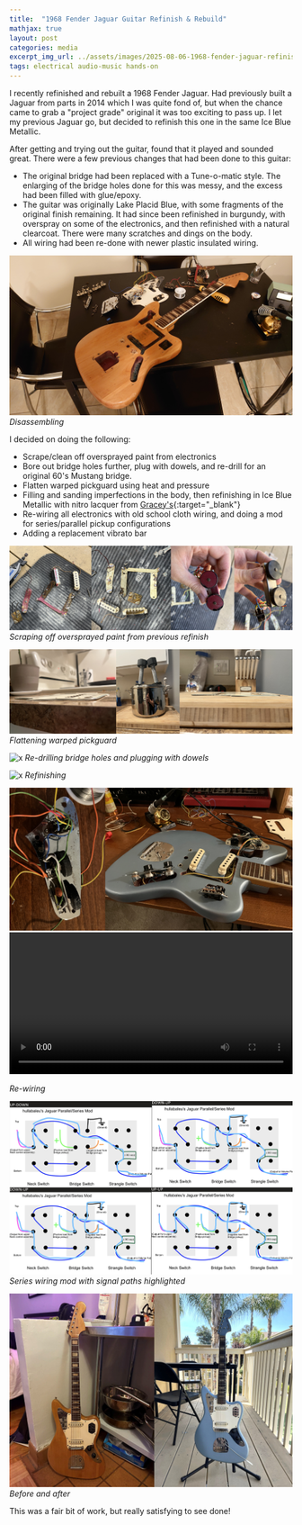 ```yaml
---
title:  "1968 Fender Jaguar Guitar Refinish & Rebuild"
mathjax: true
layout: post
categories: media
excerpt_img_url: ../assets/images/2025-08-06-1968-fender-jaguar-refinish-rebuild/1.jpg
tags: electrical audio-music hands-on
---
```


I recently refinished and rebuilt a 1968 Fender Jaguar. Had previously built a Jaguar from parts in 2014 which I was quite fond of, but when the chance came to grab a "project grade" original it was too exciting to pass up. I let my previous Jaguar go, but decided to refinish this one in the same Ice Blue Metallic.

After getting and trying out the guitar, found that it played and sounded great. There were a few previous changes that had been done to this guitar:
- The original bridge had been replaced with a Tune-o-matic style. The enlarging of the bridge holes done for this was messy, and the excess had been filled with glue/epoxy.
- The guitar was originally Lake Placid Blue, with some fragments of the original finish remaining. It had since been refinished in burgundy, with overspray on some of the electronics, and then refinished with a natural clearcoat. There were many scratches and dings on the body.
- All wiring had been re-done with newer plastic insulated wiring.

![x](/assets/images/2025-08-06-1968-fender-jaguar-refinish-rebuild/DSC_0235.JPG)
*Disassembling*

I decided on doing the following:
- Scrape/clean off oversprayed paint from electronics
- Bore out bridge holes further, plug with dowels, and re-drill for an original 60's Mustang bridge.
- Flatten warped pickguard using heat and pressure
- Filling and sanding imperfections in the body, then refinishing in Ice Blue Metallic with nitro lacquer from [Gracey's](https://graceysvintagefinishes.com/){:target="_blank"}
- Re-wiring all electronics with old school cloth wiring, and doing a mod for series/parallel pickup configurations
- Adding a replacement vibrato bar


![x](/assets/images/2025-08-06-1968-fender-jaguar-refinish-rebuild/2.jpg)
*Scraping off oversprayed paint from previous refinish*

![x](/assets/images/2025-08-06-1968-fender-jaguar-refinish-rebuild/3.jpg)
*Flattening warped pickguard*

![x](/assets/images/2025-08-06-1968-fender-jaguar-refinish-rebuild/4-5.jpg)
*Re-drilling bridge holes and plugging with dowels*

![x](/assets/images/2025-08-06-1968-fender-jaguar-refinish-rebuild/6.jpg)
*Refinishing*

![x](/assets/images/2025-08-06-1968-fender-jaguar-refinish-rebuild/8.jpg)
<video width="100%" height="auto" controls>
<source src="/assets/images/2025-08-06-1968-fender-jaguar-refinish-rebuild/IMG_2048.MOV" type="video/quicktime">
</video>

*Re-wiring*

![x](/assets/images/2025-08-06-1968-fender-jaguar-refinish-rebuild/7.jpg)
*Series wiring mod with signal paths highlighted*

![x](/assets/images/2025-08-06-1968-fender-jaguar-refinish-rebuild/1.jpg)
*Before and after*

This was a fair bit of work, but really satisfying to see done!








